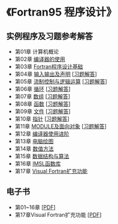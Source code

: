 # 《Fortran95 程序设计》

## 实例程序及习题参考解答
- 第01章 计算机概论
- 第02章 [编译器的使用](./program/chap02)
- 第03章 [Fortran程序设计基础](./program/chap03)
- 第04章 [输入输出及声明](./program/chap04) [[习题解答](./ans/chap04)]
- 第05章 [流制控制与逻辑运算](./program/chap05) [[习题解答](./ans/chap05)]
- 第06章 [循环](./program/chap06) [[习题解答](./ans/chap06)]
- 第07章 [数组](./program/chap07) [[习题解答](./ans/chap07)]
- 第08章 [函数](./program/chap08) [[习题解答](./ans/chap08)]
- 第09章 [文件](./program/chap09) [[习题解答](./ans/chap09)]
- 第10章 [指针](./program/chap10) [[习题解答](./ans/chap10)]
- 第11章 [MODULE及面向对象](./program/chap11) [[习题解答](./ans/chap11)]
- 第12章 [编译器使用进阶](./program/chap12)
- 第13章 [电脑绘图](./program/chap13)
- 第14章 [数值方法](./program/chap14)
- 第15章 [数据结构与算法](./program/chap15)
- 第16章 [IMSL函数库](./program/chap16)
- 第17章 [Visual Fortran扩充功能](./program/chap17)

## 电子书
- 第01~16章 [[PDF](./book/Fortran95程序设计.pdf)]
- 第17章Visual Fortran扩充功能 [[PDF](./book/chap17.pdf)]
